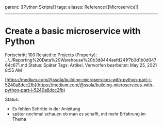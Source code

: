 parent: [[Python Skripte]]
tags:
aliases: 
Reference:[[Microservice]]

---
# Create a basic microservice with Python

Fortschritt: 100
Related to Projects (Property): ../../Reporting%20Data%20Warehouse%20b3d8444aefd241f7b0d1b0d04764c671.md
Status: Später
Tags: Artikel, Verworfen
bearbeitet: May 25, 2021 8:55 AM

[https://medium.com/@ssola/building-microservices-with-python-part-i-5240a8dcc2fb](https://medium.com/@ssola/building-microservices-with-python-part-i-5240a8dcc2fb)

Status:

- Es fehlen Schritte in der Anleitung
- später nochmal schauen ob man es schafft, mit mehr Erfahrung im Thema